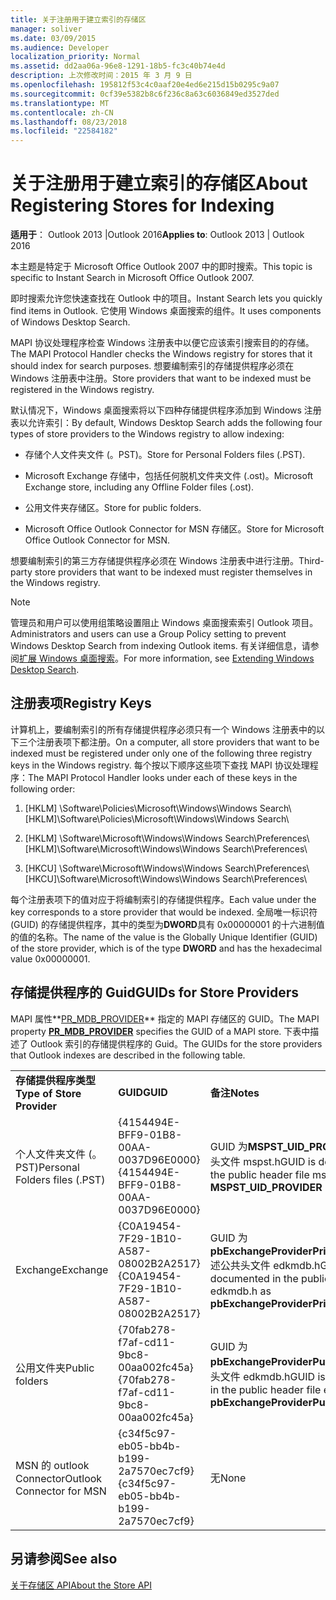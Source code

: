 ```yaml
---
title: 关于注册用于建立索引的存储区
manager: soliver
ms.date: 03/09/2015
ms.audience: Developer
localization_priority: Normal
ms.assetid: dd2aa06a-96e8-1291-18b5-fc3c40b74e4d
description: 上次修改时间：2015 年 3 月 9 日
ms.openlocfilehash: 195812f53c4c0aaf20e4ed6e215d15b0295c9a07
ms.sourcegitcommit: 0cf39e5382b8c6f236c8a63c6036849ed3527ded
ms.translationtype: MT
ms.contentlocale: zh-CN
ms.lasthandoff: 08/23/2018
ms.locfileid: "22584182"
---
```

# <a name="about-registering-stores-for-indexing"></a><span data-ttu-id="3e910-103">关于注册用于建立索引的存储区</span><span class="sxs-lookup"><span data-stu-id="3e910-103">About Registering Stores for Indexing</span></span>

  
  
<span data-ttu-id="3e910-104">**适用于**： Outlook 2013 |Outlook 2016</span><span class="sxs-lookup"><span data-stu-id="3e910-104">**Applies to**: Outlook 2013 | Outlook 2016</span></span> 
  
<span data-ttu-id="3e910-105">本主题是特定于 Microsoft Office Outlook 2007 中的即时搜索。</span><span class="sxs-lookup"><span data-stu-id="3e910-105">This topic is specific to Instant Search in Microsoft Office Outlook 2007.</span></span>
  
<span data-ttu-id="3e910-106">即时搜索允许您快速查找在 Outlook 中的项目。</span><span class="sxs-lookup"><span data-stu-id="3e910-106">Instant Search lets you quickly find items in Outlook.</span></span> <span data-ttu-id="3e910-107">它使用 Windows 桌面搜索的组件。</span><span class="sxs-lookup"><span data-stu-id="3e910-107">It uses components of Windows Desktop Search.</span></span>
  
<span data-ttu-id="3e910-108">MAPI 协议处理程序检查 Windows 注册表中以便它应该索引搜索目的的存储。</span><span class="sxs-lookup"><span data-stu-id="3e910-108">The MAPI Protocol Handler checks the Windows registry for stores that it should index for search purposes.</span></span> <span data-ttu-id="3e910-109">想要编制索引的存储提供程序必须在 Windows 注册表中注册。</span><span class="sxs-lookup"><span data-stu-id="3e910-109">Store providers that want to be indexed must be registered in the Windows registry.</span></span>
  
<span data-ttu-id="3e910-110">默认情况下，Windows 桌面搜索将以下四种存储提供程序添加到 Windows 注册表以允许索引：</span><span class="sxs-lookup"><span data-stu-id="3e910-110">By default, Windows Desktop Search adds the following four types of store providers to the Windows registry to allow indexing:</span></span>
  
- <span data-ttu-id="3e910-111">存储个人文件夹文件 (。PST)。</span><span class="sxs-lookup"><span data-stu-id="3e910-111">Store for Personal Folders files (.PST).</span></span>
    
-  <span data-ttu-id="3e910-112">Microsoft Exchange 存储中，包括任何脱机文件夹文件 (.ost)。</span><span class="sxs-lookup"><span data-stu-id="3e910-112">Microsoft Exchange store, including any Offline Folder files (.ost).</span></span> 
    
-  <span data-ttu-id="3e910-113">公用文件夹存储区。</span><span class="sxs-lookup"><span data-stu-id="3e910-113">Store for public folders.</span></span> 
    
-  <span data-ttu-id="3e910-114">Microsoft Office Outlook Connector for MSN 存储区。</span><span class="sxs-lookup"><span data-stu-id="3e910-114">Store for Microsoft Office Outlook Connector for MSN.</span></span> 
    
 <span data-ttu-id="3e910-115">想要编制索引的第三方存储提供程序必须在 Windows 注册表中进行注册。</span><span class="sxs-lookup"><span data-stu-id="3e910-115">Third-party store providers that want to be indexed must register themselves in the Windows registry.</span></span> 
  
> [!NOTE]
> <span data-ttu-id="3e910-116">管理员和用户可以使用组策略设置阻止 Windows 桌面搜索索引 Outlook 项目。</span><span class="sxs-lookup"><span data-stu-id="3e910-116">Administrators and users can use a Group Policy setting to prevent Windows Desktop Search from indexing Outlook items.</span></span> <span data-ttu-id="3e910-117">有关详细信息，请参阅[扩展 Windows 桌面搜索](http://msdn.microsoft.com/library/2eab146a-8516-4b95-b73c-ca7f980ba233%28Office.15%29.aspx)。</span><span class="sxs-lookup"><span data-stu-id="3e910-117">For more information, see [Extending Windows Desktop Search](http://msdn.microsoft.com/library/2eab146a-8516-4b95-b73c-ca7f980ba233%28Office.15%29.aspx).</span></span> 
  
## <a name="registry-keys"></a><span data-ttu-id="3e910-118">注册表项</span><span class="sxs-lookup"><span data-stu-id="3e910-118">Registry Keys</span></span>

<span data-ttu-id="3e910-119">计算机上，要编制索引的所有存储提供程序必须只有一个 Windows 注册表中的以下三个注册表项下都注册。</span><span class="sxs-lookup"><span data-stu-id="3e910-119">On a computer, all store providers that want to be indexed must be registered under only one of the following three registry keys in the Windows registry.</span></span> <span data-ttu-id="3e910-120">每个按以下顺序这些项下查找 MAPI 协议处理程序：</span><span class="sxs-lookup"><span data-stu-id="3e910-120">The MAPI Protocol Handler looks under each of these keys in the following order:</span></span>
  
1. <span data-ttu-id="3e910-121">[HKLM] \Software\Policies\Microsoft\Windows\Windows Search\\</span><span class="sxs-lookup"><span data-stu-id="3e910-121">[HKLM]\Software\Policies\Microsoft\Windows\Windows Search\\</span></span>
    
2. <span data-ttu-id="3e910-122">[HKLM] \Software\Microsoft\Windows\Windows Search\Preferences\\</span><span class="sxs-lookup"><span data-stu-id="3e910-122">[HKLM]\Software\Microsoft\Windows\Windows Search\Preferences\\</span></span>
    
3. <span data-ttu-id="3e910-123">[HKCU] \Software\Microsoft\Windows\Windows Search\Preferences\\</span><span class="sxs-lookup"><span data-stu-id="3e910-123">[HKCU]\Software\Microsoft\Windows\Windows Search\Preferences\\</span></span>
    
 <span data-ttu-id="3e910-124">每个注册表项下的值对应于将编制索引的存储提供程序。</span><span class="sxs-lookup"><span data-stu-id="3e910-124">Each value under the key corresponds to a store provider that would be indexed.</span></span> <span data-ttu-id="3e910-125">全局唯一标识符 (GUID) 的存储提供程序，其中的类型为**DWORD**具有 0x00000001 的十六进制值的值的名称。</span><span class="sxs-lookup"><span data-stu-id="3e910-125">The name of the value is the Globally Unique Identifier (GUID) of the store provider, which is of the type **DWORD** and has the hexadecimal value 0x00000001.</span></span> 
  
## <a name="guids-for-store-providers"></a><span data-ttu-id="3e910-126">存储提供程序的 Guid</span><span class="sxs-lookup"><span data-stu-id="3e910-126">GUIDs for Store Providers</span></span>

<span data-ttu-id="3e910-127">MAPI 属性**[PR_MDB_PROVIDER](pidtagstoreprovider-canonical-property.md)** 指定的 MAPI 存储区的 GUID。</span><span class="sxs-lookup"><span data-stu-id="3e910-127">The MAPI property **[PR_MDB_PROVIDER](pidtagstoreprovider-canonical-property.md)** specifies the GUID of a MAPI store.</span></span> <span data-ttu-id="3e910-128">下表中描述了 Outlook 索引的存储提供程序的 Guid。</span><span class="sxs-lookup"><span data-stu-id="3e910-128">The GUIDs for the store providers that Outlook indexes are described in the following table.</span></span> 
  
||||
|:-----|:-----|:-----|
|<span data-ttu-id="3e910-129">**存储提供程序类型**</span><span class="sxs-lookup"><span data-stu-id="3e910-129">**Type of Store Provider**</span></span> <br/> |<span data-ttu-id="3e910-130">**GUID**</span><span class="sxs-lookup"><span data-stu-id="3e910-130">**GUID**</span></span> <br/> |<span data-ttu-id="3e910-131">**备注**</span><span class="sxs-lookup"><span data-stu-id="3e910-131">**Notes**</span></span> <br/> |
|<span data-ttu-id="3e910-132">个人文件夹文件 (。PST)</span><span class="sxs-lookup"><span data-stu-id="3e910-132">Personal Folders files (.PST)</span></span>  <br/> |<span data-ttu-id="3e910-133">{4154494E-BFF9-01B8-00AA-0037D96E0000}</span><span class="sxs-lookup"><span data-stu-id="3e910-133">{4154494E-BFF9-01B8-00AA-0037D96E0000}</span></span>  <br/> |<span data-ttu-id="3e910-134">GUID 为**MSPST_UID_PROVIDER**述公共头文件 mspst.h</span><span class="sxs-lookup"><span data-stu-id="3e910-134">GUID is documented in the public header file mspst.h as **MSPST_UID_PROVIDER**</span></span> <br/> |
|<span data-ttu-id="3e910-135">Exchange</span><span class="sxs-lookup"><span data-stu-id="3e910-135">Exchange</span></span>  <br/> |<span data-ttu-id="3e910-136">{C0A19454-7F29-1B10-A587-08002B2A2517}</span><span class="sxs-lookup"><span data-stu-id="3e910-136">{C0A19454-7F29-1B10-A587-08002B2A2517}</span></span>  <br/> |<span data-ttu-id="3e910-137">GUID 为**pbExchangeProviderPrimaryUserGuid**述公共头文件 edkmdb.h</span><span class="sxs-lookup"><span data-stu-id="3e910-137">GUID is documented in the public header file edkmdb.h as **pbExchangeProviderPrimaryUserGuid**</span></span> <br/> |
|<span data-ttu-id="3e910-138">公用文件夹</span><span class="sxs-lookup"><span data-stu-id="3e910-138">Public folders</span></span>  <br/> |<span data-ttu-id="3e910-139">{70fab278-f7af-cd11-9bc8-00aa002fc45a}</span><span class="sxs-lookup"><span data-stu-id="3e910-139">{70fab278-f7af-cd11-9bc8-00aa002fc45a}</span></span>  <br/> |<span data-ttu-id="3e910-140">GUID 为**pbExchangeProviderPublicGuid**述公共头文件 edkmdb.h</span><span class="sxs-lookup"><span data-stu-id="3e910-140">GUID is documented in the public header file edkmdb.h as **pbExchangeProviderPublicGuid**</span></span> <br/> |
|<span data-ttu-id="3e910-141">MSN 的 outlook Connector</span><span class="sxs-lookup"><span data-stu-id="3e910-141">Outlook Connector for MSN</span></span>  <br/> |<span data-ttu-id="3e910-142">{c34f5c97-eb05-bb4b-b199-2a7570ec7cf9}</span><span class="sxs-lookup"><span data-stu-id="3e910-142">{c34f5c97-eb05-bb4b-b199-2a7570ec7cf9}</span></span>  <br/> |<span data-ttu-id="3e910-143">无</span><span class="sxs-lookup"><span data-stu-id="3e910-143">None</span></span>  <br/> |
   
## <a name="see-also"></a><span data-ttu-id="3e910-144">另请参阅</span><span class="sxs-lookup"><span data-stu-id="3e910-144">See also</span></span>



[<span data-ttu-id="3e910-145">关于存储区 API</span><span class="sxs-lookup"><span data-stu-id="3e910-145">About the Store API</span></span>](about-the-store-api.md)


